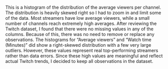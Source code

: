 This is a histogram of the distribution of the average viewers per channel. The distribution is heavily skewed right so I had to zoom in and limit some of the data. Most streamers have low average viewers, while a small number of channels reach extremely high averages.
After reviewing the Twitch dataset, I found that there were no missing values in any of the columns. Because of this, there was no need to remove or replace any observations. The histograms for “Average viewers” and “Watch time (Minutes)” did show a right-skewed distribution with a few very large outliers. However, these values represent real top-performing streamers rather than data errors. Since these high values are meaningful and reflect actual Twitch trends, I decided to keep all observations in the dataset.
